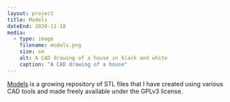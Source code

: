 ```yaml
---
layout: project
title: Models
dateEnd: 2020-11-18
media:
  - type: image
    filename: models.png
    size: sm
    alt: A CAD drawing of a house in black and white
    caption: "A CAD drawing of a house"
---
```


[Models](https://git.sr.ht/~tomupom/models) is a growing repository of STL files that I have created using various CAD tools and made freely available under the GPLv3 license. 

